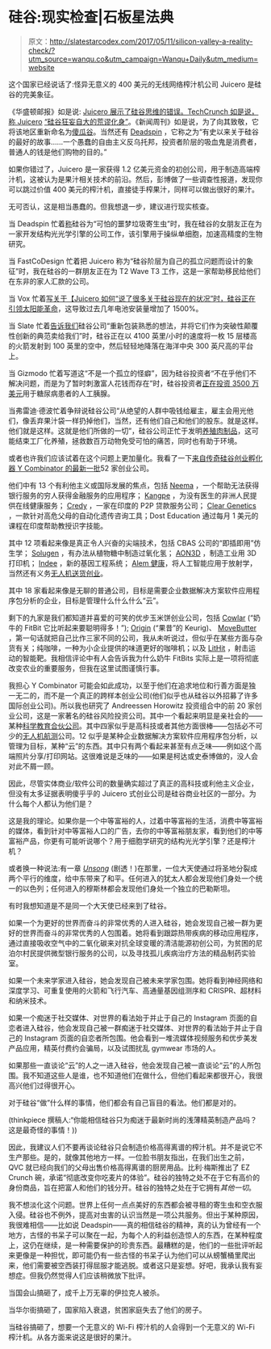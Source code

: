 # 硅谷:现实检查|石板星法典

> 原文：<http://slatestarcodex.com/2017/05/11/silicon-valley-a-reality-check/?utm_source=wanqu.co&utm_campaign=Wanqu+Daily&utm_medium=website>

这个国家已经说话了:怪异无意义的 400 美元的无线网络榨汁机公司 Juicero 是硅谷的完美象征。

《华盛顿邮报》如是说: [Juicero 展示了硅谷思维的错误。TechCrunch 如是说，称 Juicero](https://www.washingtonpost.com/blogs/post-partisan/wp/2017/04/24/juicero-shows-whats-wrong-with-silicon-valley-thinking/) [“硅谷狂妄自大的荒谬化身”](https://techcrunch.com/2017/04/24/juicero-may-be-the-absurd-avatar-of-silicon-valley-hubris-but-boy-is-it-well-engineered/)。《新闻周刊》如是说，为了向其致敬，它将该地区重新命名为[傻瓜谷](http://www.newsweek.com/silicon-valley-juicero-dumb-startup-stupid-invention-586779)。当然还有 [Deadspin](http://theconcourse.deadspin.com/i-just-love-this-juicero-story-so-much-1794459898) ，它称之为“有史以来关于硅谷的最好的故事……一个愚蠢的自由主义反乌托邦，投资者阶层的吸血鬼是消费者，普通人的钱是他们购物的目的。”

如果你错过了，Juicero 是一家获得 1.2 亿美元资金的初创公司，用于制造高端榨汁机，这被认为是果汁相关技术的前沿。然后，彭博做了一些调查性报道，发现你可以跳过价值 400 美元的榨汁机，直接徒手榨果汁，同样可以做出很好的果汁。

无可否认，这是相当愚蠢的。但我想退一步，建议进行现实核查。

当 Deadspin 忙着[称](http://theconcourse.deadspin.com/i-just-love-this-juicero-story-so-much-1794459898)硅谷为“可怕的噩梦垃圾寄生虫”时，我在硅谷的女朋友正在为一家开发结构光光学引擎的公司工作，该引擎用于操纵单细胞，加速高精度的生物研究。

当 FastCoDesign 忙着把 Juicero 称为“硅谷阶层为自己的孤立问题而设计的象征”时，我在硅谷的一群朋友正在为 T2 Wave T3 工作，这是一家帮助移民给他们在东非的家人汇款的公司。

当 Vox 忙着[写关于【Juicero 如何“说了很多关于硅谷现在的状况”时，硅谷正在](https://www.vox.com/new-money/2017/4/19/15357290/juicero-400-machine-hands)[引领太阳能革命](https://www.bloomberg.com/news/articles/2015-11-30/the-silicon-valley-idea-that-s-driving-solar-use-worldwide)，这导致过去几年电池安装量增加了 1500%。

当 Slate 忙着[告诉我们](http://www.slate.com/blogs/future_tense/2017/04/19/you_can_squeeze_juicero_juice_by_hand_according_to_bloomberg.html)硅谷公司“重新包装熟悉的想法，并将它们作为突破性颠覆性创新的典范卖给我们”时，硅谷正在以 4100 英里/小时的速度将一枚 15 层楼高的火箭发射到 100 英里的空中，然后轻轻地降落在海洋中央 300 英尺高的平台上。

当 Gizmodo 忙着写道这“不是一个孤立的怪癖”，因为硅谷投资者“不在乎他们不解决问题，而是为了暂时刺激富人花钱而存在”时，硅谷投资者[正在投资 3500 万美元](https://www.diabetesdaily.com/blog/bigfoot-biomedical-raises-35-5-million-to-complete-smartloop-automated-insulin-delivery-device-316662/)用于糖尿病患者的人工胰腺。

当弗雷迪·德波忙着争辩说硅谷公司“从绝望的人群中吸钱给雇主，雇主会用光他们，像丢弃果汁袋一样扔掉他们，当然，还有他们自己和他们的股东。就是这样。他们就是这样。这就是他们所做的一切”，硅谷公司正忙于发明[养殖肉制品](http://www.peta.org/living/food/memphis-meats-debuts-lab-grown-chicken-clean-meat/)，这可能结束工厂化养殖，拯救数百万动物免受可怕的痛苦，同时也有助于环境。

或者也许我们应该试着在这个问题上更加量化。我看了一下[来自传奇硅谷创业孵化器 Y Combinator 的最新一批](https://techcrunch.com/2017/03/20/yc-demo-day-winter-2017/)52 家创业公司。

他们中有 13 个有利他主义或国际发展的焦点，包括 [Neema](http://getneema.com/) ，一个帮助无法获得银行服务的穷人获得金融服务的应用程序； [Kangpe](http://www.kangpe.com/) ，为没有医生的非洲人民提供在线健康服务； [Credy](https://www.credy.in/) ，一家在印度的 P2P 贷款服务公司； [Clear Genetics](http://cleargenetics.com/) ，一款针对高危父母的自动化遗传咨询工具；Dost Education 通过每月 1 美元的课程在印度帮助教授识字技能。

其中 12 项看起来像是真正令人兴奋的尖端技术，包括 CBAS 公司的“即插即用”仿生学； [Solugen](http://www.solugen.co/) ，有办法从植物糖中制造过氧化氢； [AON3D](https://aon3d.com/) ，制造工业用 3D 打印机； [Indee](http://indeelabs.com/) ，新的基因工程系统； [Alem 健康](https://www.alemhealth.com/)，将人工智能应用于放射学，当然还有义务[无人机送货创业](http://www.volans-i.com/#about)。

其中 18 家看起来像是无聊的普通公司，目标是需要企业数据解决方案软件应用程序包分析的企业，目标是管理什么什么什么“云”。

剩下的九家是我们都知道并喜爱的可笑的优步玉米饼创业公司，包括 [Cowlar](http://www.cowlar.com/) (“奶牛的 FitBit 它比听起来要聪明得多！”); [Origin](http://eatorigin.com/) (“果昔”的 Keurig)、 [MoveButter](https://www.movebutter.com/) ，第一句话就把自己比作三家不同的公司，我从未听说过，但似乎在某些方面与杂货有关；纯咖啡，一种为小企业提供的味道更好的咖啡机；以及 [LitHit](https://lithit.com/) ，射击运动的智能靶。我相信评论中有人会告诉我为什么奶牛 FitBits 实际上是一项将彻底改变农业的重要服务，但我在这里试图谨慎行事。

我担心 Y Combinator 可能会如此成功，以至于他们在追求地位和行善方面是独一无二的，而不是一个真正的跨样本创业公司(他们似乎也从硅谷以外招募了许多国际创业公司)。所以我也研究了 Andreessen Horowitz 投资组合中的前 20 家创业公司，这是一家著名的硅谷风险投资公司。其中一个看起来明显是亲社会的——某种[科学教育合伙公司](https://www.altschool.com/)。其中四家似乎是高科技或者其他方面很棒——包括必不可少的[无人机航测](https://www.airware.com/)公司。12 似乎是某种企业数据解决方案软件应用程序包分析，以管理为目标，某种“云”的东西。其中只有两个看起来甚至有点乏味——例如这个高端照片分享/打印网站。这很难说是乏味的——如果是柯达或史泰博做的，没人会对此不屑一顾。

因此，尽管实体商业/软件公司的数量确实超过了真正的高科技或利他主义企业，但没有太多证据表明傻乎乎的 Juicero 式创业公司是硅谷商业社区的一部分。为什么每个人都认为他们是？

这是我的理论。如果你是一个中等富裕的人，过着中等富裕的生活，消费中等富裕的媒体，看到针对中等富裕人口的广告，去你的中等富裕朋友家，看到他们的中等富裕产品，你更有可能听说哪个？用于细胞学研究的结构光光学引擎？还是榨汁机？

或者换一种说法:有一章 [*Unsong*](http://unsongbook.com/) (剧透！)在那里，一位大天使通过将圣地分裂成两个平行的维度，给中东带来了和平。任何进入的犹太人都会发现他们身处一个统一的以色列；任何进入的穆斯林都会发现他们身处一个独立的巴勒斯坦。

有时我想知道是不是同一个大天使已经来到了硅谷。

如果一个为更好的世界而奋斗的非常优秀的人进入硅谷，她会发现自己被一群为更好的世界而奋斗的非常优秀的人包围着。她将看到跟踪热带疾病的移动应用程序，通过直接吸收空气中的二氧化碳来对抗全球变暖的清洁能源初创公司，为贫困的尼泊尔村民提供微型银行服务的公司，以及寻找孤儿疾病治疗方法的精品制药实验室。

如果一个未来学家进入硅谷，她会发现自己被未来学家包围。她将看到神经网络和深度学习、可重复使用的火箭和飞行汽车、高通量基因组测序和 CRISPR、超材料和纳米技术。

如果一个痴迷于社交媒体、对世界的看法始于并止于自己的 Instagram 页面的自恋者进入硅谷，他会发现自己被一群痴迷于社交媒体、对世界的看法始于并止于自己的 Instagram 页面的自恋者所包围。他会看到一堆流媒体视频服务和优步美发产品应用，精英付费约会骗局，以及试图扰乱 gymwear 市场的人。

如果那些一直谈论“云”的人之一进入硅谷，他会发现自己被一直谈论“云”的人所包围。我不知道这些人是谁，也不知道他们在做什么，但他们看起来都很开心，我很高兴他们过得很开心。

对于硅谷“做”什么样的事情，他们都会有自己盲目的看法。他们都是对的。

(thinkpiece 撰稿人:“你能相信硅谷只为痴迷于最新时尚的浅薄精英制造产品吗？这是最奇怪的事情！))

因此，我建议人们不要再谈论硅谷只会制造价格高得离谱的榨汁机。并不是说它不生产那些。是的，就像其他地方一样。一位脸书朋友指出，在我们出生之前，QVC 就已经向我们的父母出售价格高得离谱的厨房用品。比利·梅斯推出了 EZ Crunch 碗，承诺“彻底改变你吃麦片的体验”。硅谷的独特之处不在于它有高价的身份商品，旨在把富人和他们的钱分开。硅谷的独特之处在于它拥有*其他一切*。

我不想淡化这个问题。世界上任何一点点美好的东西都会被寻租的寄生虫和空衣服入侵。硅谷也不例外，提高对虫害的认识当然是一项公共服务。但出于某种原因，我很难相信——比如说 Deadspin——真的相信硅谷的精神，真的认为曾经有一个地方，古怪的书呆子可以聚在一起，为每个人的利益创造惊人的东西，在某种程度上，这仍在继续，是一种需要保护的珍贵东西。最糟糕的是，他们的一些批评听起来更像是一种担忧，即可能仍有一些古怪的书呆子认为他们可以从螃蟹桶里爬出来，他们需要被空西装打得屈服才能逃脱。或者这只是妄想。好吧，我承认我有妄想症。但我仍然觉得人们应该稍微放下批评。

当国会山搞砸了，成千上万无辜的伊拉克人被杀。

当华尔街搞砸了，国家陷入衰退，贫困家庭失去了他们的房子。

当硅谷搞砸了，想要一个无意义的 Wi-Fi 榨汁机的人会得到一个无意义的 Wi-Fi 榨汁机。从各方面来说这是很好的果汁。
